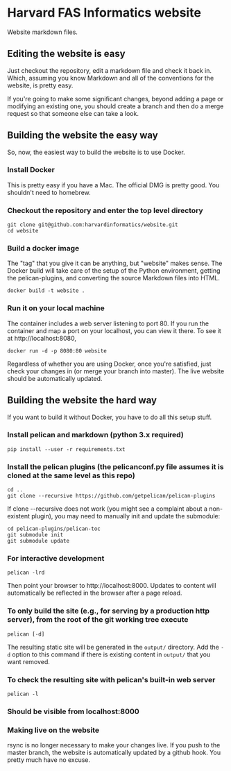 # Harvard FAS Informatics website
Website markdown files.  

## Editing the website is easy
Just checkout the repository, edit a markdown file and check it back in.  Which, assuming you know Markdown and all of the conventions for the website, is pretty easy.  

If you're going to make some significant changes, beyond adding a page or modifying an existing one, you should create a branch and then do a merge request so that someone else can take a look.

## Building the website the easy way
So, now, the easiest way to build the website is to use Docker.  

### Install Docker
This is pretty easy if you have a Mac.  The official DMG is pretty good.  You shouldn't need to homebrew.

### Checkout the repository and enter the top level directory
    git clone git@github.com:harvardinformatics/website.git
    cd website

### Build a docker image
The "tag" that you give it can be anything, but "website" makes sense.  The Docker build will take care of the setup of the Python environment, getting the pelican-plugins, and converting the source Markdown files into HTML.

    docker build -t website .
    
### Run it on your local machine
The container includes a web server listening to port 80.  If you run the container and map a port on your localhost, you can view it there. To see it at http://localhost:8080, 

    docker run -d -p 8080:80 website

Regardless of whether you are using Docker, once you're satisfied, just check your changes in (or merge your branch into master).  The live website should be automatically updated.

## Building the website the hard way
If you want to build it without Docker, you have to do all this setup stuff.

### Install pelican and markdown (python 3.x required)

    pip install --user -r requirements.txt

### Install the pelican plugins (the pelicanconf.py file assumes it is cloned at the same level as this repo)

    cd ..
    git clone --recursive https://github.com/getpelican/pelican-plugins

If clone --recursive does not work (you might see a complaint about a non-existent plugin), you may need to manually init and update the submodule:

    cd pelican-plugins/pelican-toc
    git submodule init
    git submodule update

### For interactive development

	pelican -lrd

Then point your browser to http://localhost:8000.
Updates to content will automatically be reflected in the browser after a page reload.

### To only build the site (e.g., for serving by a production http server), from the root of the git working tree execute

    pelican [-d]

The resulting static site will be generated in the `output/` directory.
Add the `-d` option to this command if there is existing content in `output/` that you want removed.

### To check the resulting site with pelican's built-in web server

    pelican -l

### Should be visible from localhost:8000


### Making live on the website

rsync is no longer necessary to make your changes live.  If you push to the master branch, the website is automatically updated by a github hook.  You pretty much have no excuse.


